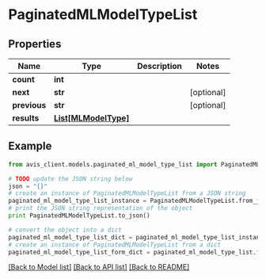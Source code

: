 # PaginatedMLModelTypeList


## Properties

Name | Type | Description | Notes
------------ | ------------- | ------------- | -------------
**count** | **int** |  |
**next** | **str** |  | [optional]
**previous** | **str** |  | [optional]
**results** | [**List[MLModelType]**](MLModelType.md) |  |

## Example

```python
from avis_client.models.paginated_ml_model_type_list import PaginatedMLModelTypeList

# TODO update the JSON string below
json = "{}"
# create an instance of PaginatedMLModelTypeList from a JSON string
paginated_ml_model_type_list_instance = PaginatedMLModelTypeList.from_json(json)
# print the JSON string representation of the object
print PaginatedMLModelTypeList.to_json()

# convert the object into a dict
paginated_ml_model_type_list_dict = paginated_ml_model_type_list_instance.to_dict()
# create an instance of PaginatedMLModelTypeList from a dict
paginated_ml_model_type_list_form_dict = paginated_ml_model_type_list.from_dict(paginated_ml_model_type_list_dict)
```
[[Back to Model list]](../README.md#documentation-for-models) [[Back to API list]](../README.md#documentation-for-api-endpoints) [[Back to README]](../README.md)
